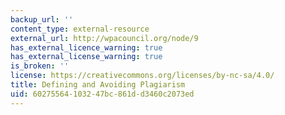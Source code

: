 ```yaml
---
backup_url: ''
content_type: external-resource
external_url: http://wpacouncil.org/node/9
has_external_licence_warning: true
has_external_license_warning: true
is_broken: ''
license: https://creativecommons.org/licenses/by-nc-sa/4.0/
title: Defining and Avoiding Plagiarism
uid: 60275564-1032-47bc-861d-d3460c2073ed
---
```

